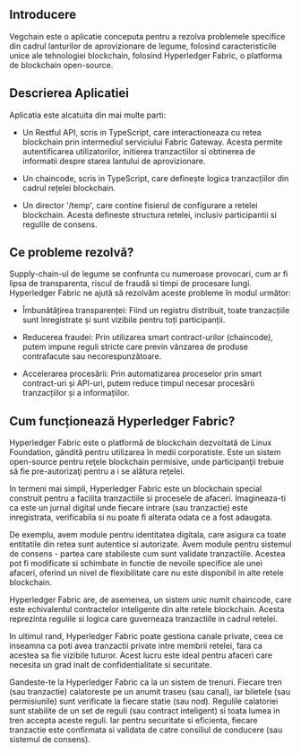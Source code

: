 ## Introducere
Vegchain este o aplicatie conceputa pentru a rezolva problemele specifice din cadrul lanturilor de aprovizionare de legume, folosind caracteristicile unice ale tehnologiei blockchain, folosind Hyperledger Fabric, o platforma de blockchain open-source. 

## Descrierea Aplicatiei
Aplicatia este alcatuita din mai multe parti:

- Un Restful API, scris in TypeScript, care interactioneaza cu retea blockchain prin intermediul serviciului Fabric Gateway. Acesta permite autentificarea utilizatorilor, initierea tranzactiilor si obtinerea de informatii despre starea lantului de aprovizionare.

- Un chaincode, scris in TypeScript, care definește logica tranzacțiilor din cadrul rețelei blockchain. 

- Un director '/temp', care contine fisierul de configurare a retelei blockchain. Acesta defineste structura retelei, inclusiv participantii si regulile de consens.

## Ce probleme rezolvă?
Supply-chain-ul de legume se confrunta cu numeroase provocari, cum ar fi lipsa de transparenta, riscul de fraudă si timpi de procesare lungi. Hyperledger Fabric ne ajută să rezolvăm aceste probleme în modul următor:

- Îmbunătățirea transparenței: Fiind un registru distribuit, toate tranzacțiile sunt înregistrate și sunt vizibile pentru toți participanții. 

- Reducerea fraudei: Prin utilizarea smart contract-urilor (chaincode), putem impune reguli stricte care previn vânzarea de produse contrafacute sau necorespunzătoare.

- Accelerarea procesării: Prin automatizarea proceselor prin smart contract-uri și API-uri, putem reduce timpul necesar procesării tranzacțiilor și a informațiilor.

## Cum funcționează Hyperledger Fabric?

Hyperledger Fabric este o platformă de blockchain dezvoltată de Linux Foundation, gândită pentru utilizarea în medii corporatiste. Este un sistem open-source pentru reţele blockchain permisive, unde participanţii trebuie să fie pre-autorizaţi pentru a i se alătura reţelei. 

In termeni mai simpli, Hyperledger Fabric este un blockchain special construit pentru a facilita tranzactiile si procesele de afaceri. Imagineaza-ti ca este un jurnal digital unde fiecare intrare (sau tranzactie) este inregistrata, verificabila si nu poate fi alterata odata ce a fost adaugata.

De exemplu, avem module pentru identitatea digitala, care asigura ca toate entitatile din retea sunt autentice si autorizate. Avem module pentru sistemul de consens - partea care stabileste cum sunt validate tranzactiile. Acestea pot fi modificate si schimbate in functie de nevoile specifice ale unei afaceri, oferind un nivel de flexibilitate care nu este disponibil in alte retele blockchain.

Hyperledger Fabric are, de asemenea, un sistem unic numit chaincode, care este echivalentul contractelor inteligente din alte retele blockchain. Acesta reprezinta regulile si logica care guverneaza tranzactiile in cadrul retelei.

In ultimul rand, Hyperledger Fabric poate gestiona canale private, ceea ce inseamna ca poti avea tranzactii private intre membrii retelei, fara ca acestea sa fie vizibile tuturor. Acest lucru este ideal pentru afaceri care necesita un grad inalt de confidentialitate si securitate.

Gandeste-te la Hyperledger Fabric ca la un sistem de trenuri. Fiecare tren (sau tranzactie) calatoreste pe un anumit traseu (sau canal), iar biletele (sau permisiunile) sunt verificate la fiecare statie (sau nod). Regulile calatoriei sunt stabilite de un set de reguli (sau contract inteligent) si toata lumea in tren accepta aceste reguli. Iar pentru securitate si eficienta, fiecare tranzactie este confirmata si validata de catre consiliul de conducere (sau sistemul de consens).
